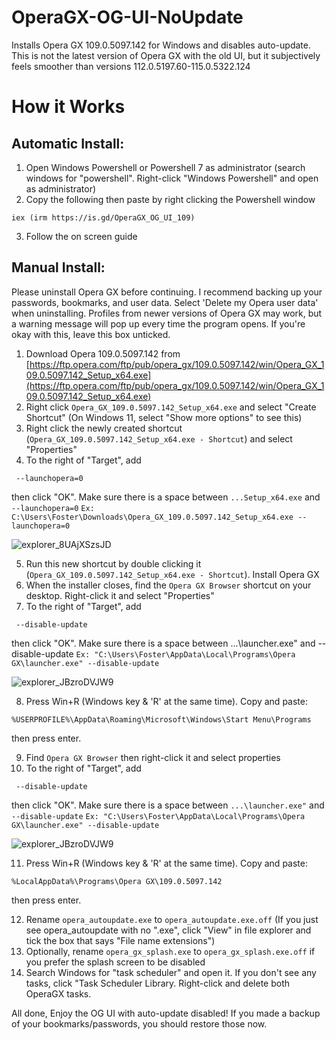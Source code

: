 # OperaGX-OG-UI-NoUpdate
Installs Opera GX 109.0.5097.142 for Windows and disables auto-update. This is not the latest version of Opera GX with the old UI, but it subjectively feels smoother than versions 112.0.5197.60-115.0.5322.124 

# How it Works
## Automatic Install:
1. Open Windows Powershell or Powershell 7 as administrator (search windows for "powershell". Right-click "Windows Powershell" and open as administrator)
2. Copy the following then paste by right clicking the Powershell window
  ```
  iex (irm https://is.gd/OperaGX_OG_UI_109)
  ```
3. Follow the on screen guide

## Manual Install:
  Please uninstall Opera GX before continuing. I recommend backing up your passwords, bookmarks, and user data. Select 'Delete my Opera user data' when uninstalling. Profiles from newer versions of Opera GX may work, but a warning message will pop up every time the   program opens. If you're okay with this, leave this box unticked.
  
 1. Download Opera 109.0.5097.142 from [https://ftp.opera.com/ftp/pub/opera_gx/109.0.5097.142/win/Opera_GX_109.0.5097.142_Setup_x64.exe](https://ftp.opera.com/ftp/pub/opera_gx/109.0.5097.142/win/Opera_GX_109.0.5097.142_Setup_x64.exe)
 2. Right click `Opera_GX_109.0.5097.142_Setup_x64.exe` and select "Create Shortcut" (On Windows 11, select "Show more options" to see this)
 3. Right click the newly created shortcut (`Opera_GX_109.0.5097.142_Setup_x64.exe - Shortcut`) and select "Properties"
 4. To the right of "Target", add
  ```
   --launchopera=0
  ```
  then click "OK". Make sure there is a space between `...Setup_x64.exe` and `--launchopera=0`
  `Ex: C:\Users\Foster\Downloads\Opera_GX_109.0.5097.142_Setup_x64.exe --launchopera=0`
  
  ![explorer_8UAjXSzsJD](https://github.com/user-attachments/assets/f6f149bf-f10e-468a-81b0-7a4a30cc0551)
  
  5. Run this new shortcut by double clicking it (`Opera_GX_109.0.5097.142_Setup_x64.exe - Shortcut`). Install Opera GX
  6. When the installer closes, find the `Opera GX Browser` shortcut on your desktop. Right-click it and select "Properties"
  7. To the right of "Target", add 
  ```
   --disable-update
  ```
  then click "OK". Make sure there is a space between ...\launcher.exe" and --disable-update
 `Ex: "C:\Users\Foster\AppData\Local\Programs\Opera GX\launcher.exe" --disable-update`
  
  ![explorer_JBzroDVJW9](https://github.com/user-attachments/assets/4eff7e85-d182-45d3-bfe9-191086803f57)
  
  8. Press Win+R (Windows key & 'R' at the same time). Copy and paste:
  ```
  %USERPROFILE%\AppData\Roaming\Microsoft\Windows\Start Menu\Programs
  ```
  then press enter.
  
  9. Find `Opera GX Browser` then right-click it and select properties
  10. To the right of "Target", add 
  ```
   --disable-update
  ```
  then click "OK". Make sure there is a space between `...\launcher.exe"` and `--disable-update`
  `Ex: "C:\Users\Foster\AppData\Local\Programs\Opera GX\launcher.exe" --disable-update`
  
  ![explorer_JBzroDVJW9](https://github.com/user-attachments/assets/4eff7e85-d182-45d3-bfe9-191086803f57)
  
  11. Press Win+R (Windows key & 'R' at the same time). Copy and paste:
  ```
  %LocalAppData%\Programs\Opera GX\109.0.5097.142
  ```
  then press enter.
  
  12. Rename `opera_autoupdate.exe` to `opera_autoupdate.exe.off` (If you just see opera_autoupdate with no ".exe", click "View" in file explorer and tick the box that says "File name extensions")
  13. Optionally, rename `opera_gx_splash.exe` to `opera_gx_splash.exe.off` if you prefer the splash screen to be disabled
  14. Search Windows for "task scheduler" and open it. If you don't see any tasks, click "Task Scheduler Library. Right-click and delete both OperaGX tasks.

  All done, Enjoy the OG UI with auto-update disabled! If you made a backup of your bookmarks/passwords, you should restore those now.
